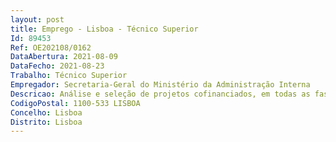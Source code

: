 ```yaml
--- 
layout: post
title: Emprego - Lisboa - Técnico Superior
Id: 89453
Ref: OE202108/0162
DataAbertura: 2021-08-09
DataFecho: 2021-08-23
Trabalho: Técnico Superior
Empregador: Secretaria-Geral do Ministério da Administração Interna
Descricao: Análise e seleção de projetos cofinanciados, em todas as fases, com recurso ao sistema de informação b) Elaborar pareceres técnicos e financeiros sobre as candidaturas, apreciar as alegações das entidades em sede de audiência prévia c) Análise da contratação pública d) Analisar e elaborar contraditórios de relatórios de auditoria e) Apoio jurídico e contencioso f) Proceder a verificações administrativas, financeiras e no local de projetos cofinanciados g) Colaborar nos processos de avaliação e monitorização dos projetos e dos programas anuais h) Colaborar no acompanhamento e monitorização das intervenções das Autoridades Delegadas.
CodigoPostal: 1100-533 LISBOA
Concelho: Lisboa
Distrito: Lisboa
--- 
```

